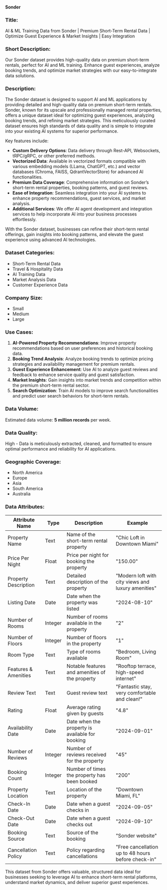#### Sonder

### Title:
AI & ML Training Data from Sonder | Premium Short-Term Rental Data | Optimize Guest Experience & Market Insights | Easy Integration

### Short Description:
Our Sonder dataset provides high-quality data on premium short-term rentals, perfect for AI and ML training. Enhance guest experiences, analyze booking trends, and optimize market strategies with our easy-to-integrate data solutions.

### Description:
The Sonder dataset is designed to support AI and ML applications by providing detailed and high-quality data on premium short-term rentals. Sonder, known for its upscale and professionally managed rental properties, offers a unique dataset ideal for optimizing guest experiences, analyzing booking trends, and refining market strategies. This meticulously curated dataset ensures high standards of data quality and is simple to integrate into your existing AI systems for superior performance.

Key features include:
- **Custom Delivery Options**: Data delivery through Rest-API, Websockets, tRPC/gRPC, or other preferred methods.
- **Vectorized Data**: Available in vectorized formats compatible with various embedding models (LLama, ChatGPT, etc.) and vector databases (Chroma, FAISS, QdrantVectorStore) for advanced AI functionalities.
- **Premium Data Coverage**: Comprehensive information on Sonder’s short-term rental properties, booking patterns, and guest reviews.
- **Ease of Integration**: Seamless integration into your AI systems to enhance property recommendations, guest services, and market analysis.
- **Additional Services**: We offer AI agent development and integration services to help incorporate AI into your business processes effortlessly.

With the Sonder dataset, businesses can refine their short-term rental offerings, gain insights into booking patterns, and elevate the guest experience using advanced AI technologies.

### Dataset Categories:
- Short-Term Rental Data
- Travel & Hospitality Data
- AI Training Data
- Market Analysis Data
- Customer Experience Data

### Company Size:
- Small
- Medium
- Large

### Use Cases:
1. **AI-Powered Property Recommendations**: Improve property recommendations based on user preferences and historical booking data.
2. **Booking Trend Analysis**: Analyze booking trends to optimize pricing strategies and availability management for premium rentals.
3. **Guest Experience Enhancement**: Use AI to analyze guest reviews and feedback to enhance service quality and guest satisfaction.
4. **Market Insights**: Gain insights into market trends and competition within the premium short-term rental sector.
5. **Search Optimization**: Train AI models to improve search functionalities and predict user search behaviors for short-term rentals.

### Data Volume:
Estimated data volume: **5 million records** per week.

### Data Quality:
High - Data is meticulously extracted, cleaned, and formatted to ensure optimal performance and reliability for AI applications.

### Geographic Coverage:
- North America
- Europe
- Asia
- South America
- Australia

### Data Attributes:

| Attribute Name           | Type    | Description                                              | Example                                         |
|--------------------------|---------|----------------------------------------------------------|-------------------------------------------------|
| Property Name            | Text    | Name of the short-term rental property                    | "Chic Loft in Downtown Miami"                   |
| Price Per Night          | Float   | Price per night for booking the property                  | "150.00"                                        |
| Property Description     | Text    | Detailed description of the property                      | "Modern loft with city views and luxury amenities" |
| Listing Date             | Date    | Date when the property was listed                         | "2024-08-10"                                    |
| Number of Rooms          | Integer | Number of rooms available in the property                 | "2"                                             |
| Number of Floors         | Integer | Number of floors in the property                          | "1"                                             |
| Room Type                | Text    | Type of rooms available                                   | "Bedroom, Living Room"                         |
| Features & Amenities     | Text    | Notable features and amenities of the property             | "Rooftop terrace, high-speed internet"          |
| Review Text              | Text    | Guest review text                                         | "Fantastic stay, very comfortable and clean!"  |
| Rating                   | Float   | Average rating given by guests                            | "4.8"                                           |
| Availability Date        | Date    | Date when the property is available for booking            | "2024-09-01"                                    |
| Number of Reviews        | Integer | Number of reviews received for the property               | "45"                                            |
| Booking Count            | Integer | Number of times the property has been booked              | "200"                                           |
| Property Location        | Text    | Location of the property                                  | "Downtown Miami, FL"                           |
| Check-In Date            | Date    | Date when a guest checks in                              | "2024-09-05"                                    |
| Check-Out Date           | Date    | Date when a guest checks out                             | "2024-09-10"                                    |
| Booking Source           | Text    | Source of the booking                                     | "Sonder website"                                |
| Cancellation Policy      | Text    | Policy regarding cancellations                            | "Free cancellation up to 48 hours before check-in" |

This dataset from Sonder offers valuable, structured data ideal for businesses seeking to leverage AI to enhance short-term rental platforms, understand market dynamics, and deliver superior guest experiences.